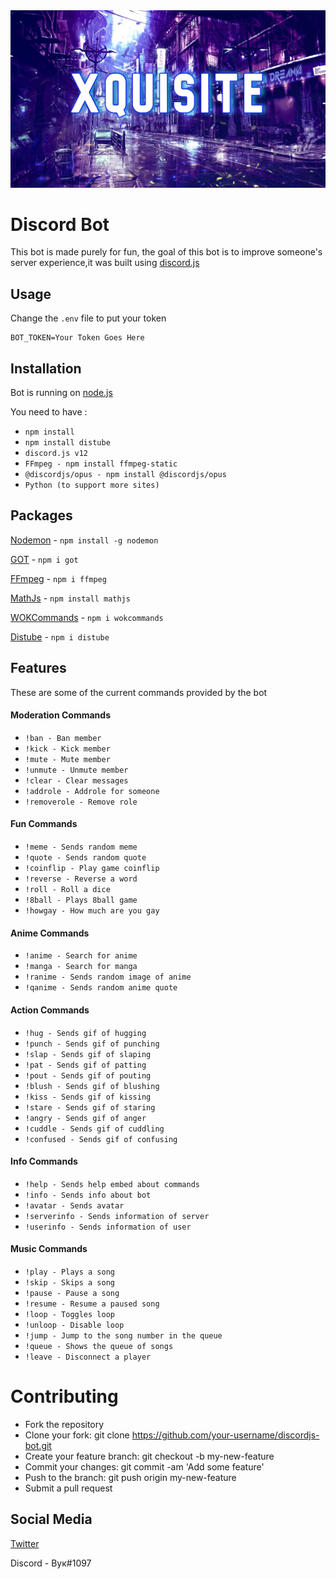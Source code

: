 <img src="img/wallpaper.jpg">

# Discord Bot
This bot is made purely for fun, the goal of this bot is to improve someone's server experience,it was built using [discord.js](https://discord.js.org/#/)

## Usage
Change the ```.env``` file to put your token

```
BOT_TOKEN=Your Token Goes Here
```
## Installation
Bot is running on [node.js](https://nodejs.org/en/)

You need to have :

* ```npm install```
* ```npm install distube```
* ```discord.js v12```
* ```FFmpeg - npm install ffmpeg-static```
* ```@discordjs/opus - npm install @discordjs/opus```
* ```Python (to support more sites)```

## Packages
[Nodemon](https://www.npmjs.com/package/nodemon) - ```npm install -g nodemon```

[GOT](https://www.npmjs.com/package/got) - ```npm i got```

[FFmpeg](https://www.npmjs.com/package/ffmpeg) - ```npm i ffmpeg```

[MathJs](https://www.npmjs.com/package/mathjs) - ```npm install mathjs```

[WOKCommands](https://www.npmjs.com/package/wokcommands) - ```npm i wokcommands```

[Distube](https://www.npmjs.com/package/distube) - ```npm i distube```

## Features
These are some of the current commands provided by the bot

#### Moderation Commands
* ```!ban - Ban member```
* ```!kick - Kick member```
* ```!mute - Mute member```
* ```!unmute - Unmute member```
* ```!clear - Clear messages```
* ```!addrole - Addrole for someone```
* ```!removerole - Remove role```

#### Fun Commands
* ```!meme - Sends random meme```
* ```!quote - Sends random quote```
* ```!coinflip - Play game coinflip```
* ```!reverse - Reverse a word```
* ```!roll - Roll a dice```
* ```!8ball - Plays 8ball game```
* ```!howgay - How much are you gay```

#### Anime Commands
* ```!anime - Search for anime```
* ```!manga - Search for manga```
* ```!ranime - Sends random image of anime```
* ```!qanime - Sends random anime quote```

#### Action Commands
* ```!hug - Sends gif of hugging```
* ```!punch - Sends gif of punching```
* ```!slap - Sends gif of slaping```
* ```!pat - Sends gif of patting```
* ```!pout - Sends gif of pouting```
* ```!blush - Sends gif of blushing```
* ```!kiss - Sends gif of kissing```
* ```!stare - Sends gif of staring```
* ```!angry - Sends gif of anger```
* ```!cuddle - Sends gif of cuddling```
* ```!confused - Sends gif of confusing```

#### Info Commands
* ```!help - Sends help embed about commands```
* ```!info - Sends info about bot```
* ```!avatar - Sends avatar```
* ```!serverinfo - Sends information of server```
* ```!userinfo - Sends information of user```

#### Music Commands
* ```!play - Plays a song```
* ```!skip - Skips a song```
* ```!pause - Pause a song```
* ```!resume - Resume a paused song```
* ```!loop - Toggles loop```
* ```!unloop - Disable loop```
* ```!jump - Jump to the song number in the queue```
* ```!queue - Shows the queue of songs```
* ```!leave - Disconnect a player```

# Contributing
* Fork the repository
* Clone your fork: git clone https://github.com/your-username/discordjs-bot.git
* Create your feature branch: git checkout -b my-new-feature
* Commit your changes: git commit -am 'Add some feature'
* Push to the branch: git push origin my-new-feature
* Submit a pull request

## Social Media
[Twitter](https://twitter.com/yuukasuoh)

Discord - Вук#1097
